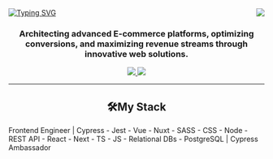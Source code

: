 <img align="right" src="https://visitor-badge.laobi.icu/badge?page_id=idncod.visitor-badge" />
<a href="https://git.io/typing-svg"><img src="https://readme-typing-svg.herokuapp.com?font=IBM+Plex+Mono&pause=1000&color=3FF72C&background=090D13AC&center=true&random=false&width=435&lines=idncod;Viola+Lykova;Frontend+Engineer" alt="Typing SVG" /></a>
</a>

<!--<h1 align="center">
    <img src="https://readme-typing-svg.herokuapp.com/?font=Righteous&size=35&center=true&vCenter=true&width=500&height=70&duration=4000&lines=viola_lykova;" />
</h1>-->
<h3 align="center">Architecting advanced E-commerce platforms, optimizing conversions, and maximizing revenue streams through innovative web solutions.</h3>
<div align="center"> 
  <a href="mailto:idncod@proton.me">
    <img src="https://img.shields.io/badge/Gmail-333333?style=for-the-badge&logo=gmail&logoColor=red" />
  </a>
  <a href="https://www.linkedin.com/in/violettalykova/" target="_blank">
    <img src="https://img.shields.io/badge/LinkedIn-0077B5?style=for-the-badge&logo=linkedin&logoColor=white" target="_blank" />
  </a>
</div>
 <hr/>
 
<!-- START My tech stack -->
<h2 align="center">🛠️My Stack</h2>
<p>Frontend Engineer | Cypress - Jest - Vue - Nuxt - SASS - CSS - Node - REST API - React - Next - TS - JS - Relational DBs - PostgreSQL | Cypress Ambassador</p>



